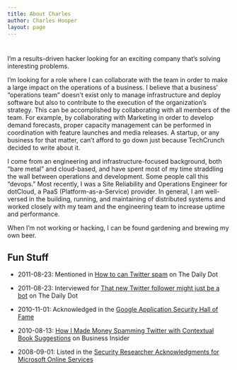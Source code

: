 ```yaml
---
title: About Charles
author: Charles Hooper
layout: page
---
```

# 

I’m a results-driven hacker looking for an exciting company that’s solving interesting problems.

I’m looking for a role where I can collaborate with the team in order to make a large impact on the operations of a business. I believe that a business’ “operations team” doesn’t exist only to manage infrastructure and deploy software but also to contribute to the execution of the organization’s strategy. This can be accomplished by collaborating with all members of the team. For example, by collaborating with Marketing in order to develop demand forecasts, proper capacity management can be performed in coordination with feature launches and media releases. A startup, or any business for that matter, can’t afford to go down just because TechCrunch decided to write about it.

I come from an engineering and infrastructure-focused background, both “bare metal” and cloud-based, and have spent most of my time straddling the wall between operations and development. Some people call this “devops.” Most recently, I was a Site Reliability and Operations Engineer for dotCloud, a PaaS (Platform-as-a-Service) provider. In general, I am well-versed in the building, running, and maintaining of distributed systems and worked closely with my team and the engineering team to increase uptime and performance.

When I’m not working or hacking, I can be found gardening and brewing my own beer.

## Fun Stuff

* 2011-08-23: Mentioned in [How to can Twitter spam][5] on The Daily Dot
* 2011-08-23: Interviewed for [That new Twitter follower might just be a bot][4] on The Daily Dot
* 2010-11-01: Acknowledged in the [Google Application Security Hall of Fame][3]
* 2010-08-13: [How I Made Money Spamming Twitter with Contextual Book Suggestions][2] on Business Insider
* 2008-09-01: Listed in the [Security Researcher Acknowledgments for Microsoft Online Services][1]

  [1]: http://technet.microsoft.com/en-us/security/cc308575.aspx
  [2]: http://www.businessinsider.com/how-i-made-money-spamming-twitter-with-contextual-book-suggestions-2010-8
  [3]: http://www.google.com/about/appsecurity/hall-of-fame/reward/
  [4]: http://www.dailydot.com/news/tweeting-spam/
  [5]: http://www.dailydot.com/news/can-twitter-spam/

